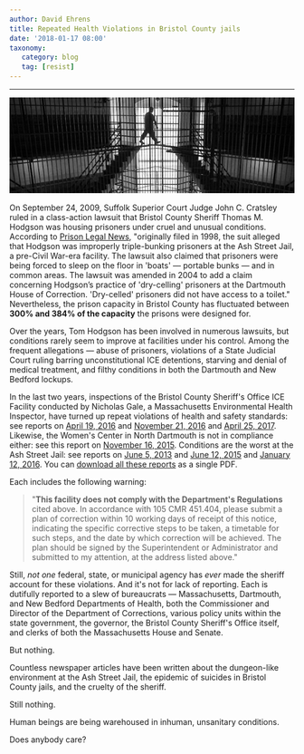 ```yaml
---
author: David Ehrens
title: Repeated Health Violations in Bristol County jails
date: '2018-01-17 08:00'
taxonomy:
   category: blog
   tag: [resist]
---
```

---

![](ash-street.jpg)

On September 24, 2009, Suffolk Superior Court Judge John C. Cratsley ruled in a class-action lawsuit that Bristol County Sheriff Thomas M. Hodgson was housing prisoners under cruel and unusual conditions. According to [Prison Legal News](https://www.prisonlegalnews.org/news/2010/jun/15/judge-finds-unconstitutional-conditions-at-massachusetts-jail-11-years-after-suit-is-filed/), "originally filed in 1998, the suit alleged that Hodgson was improperly triple-bunking prisoners at the Ash Street Jail, a pre-Civil War-era facility. The lawsuit also claimed that prisoners were being forced to sleep on the floor in 'boats' — portable bunks — and in common areas. The lawsuit was amended in 2004 to add a claim concerning Hodgson’s practice of 'dry-celling' prisoners at the Dartmouth House of Correction. 'Dry-celled' prisoners did not have access to a toilet." Nevertheless, the prison capacity in Bristol County has fluctuated between **300% and 384% of the capacity** the prisons were designed for.

Over the years, Tom Hodgson has been involved in numerous lawsuits, but conditions rarely seem to improve at facilities under his control. Among the frequent allegations — abuse of prisoners, violations of a State Judicial Court ruling barring unconstitutional ICE detentions, starving and denial of medical treatment, and filthy conditions in both the Dartmouth and New Bedford lockups.

In the last two years, inspections of the Bristol County Sheriff's Office ICE Facility conducted by Nicholas Gale, a Massachusetts Environmental Health Inspector, have turned up repeat violations of health and safety standards: see reports on [April 19, 2016](http://www.mass.gov/eohhs/docs/dph/environmental/sanitation/corr-reports/2016/bristol-dartmouth-ice-report-04-16.pdf) and [November 21, 2016](http://www.mass.gov/eohhs/docs/dph/environmental/sanitation/corr-reports/2016/bristol-dartmouth-ice-report-11-16.pdf) and [April 25, 2017](http://www.mass.gov/eohhs/docs/dph/environmental/sanitation/corr-reports/2017/bristol-dartmouth-ice-report-03-17.pdf). Likewise, the Women's Center in North Dartmouth is not in compliance either: see this report on [November 16, 2015](http://www.mass.gov/eohhs/docs/dph/environmental/sanitation/corr-reports/2015/bristol-dartmouth-women-report-11-15.pdf). Conditions are the worst at the Ash Street Jail: see reports on [June 5, 2013](http://archives.lib.state.ma.us/bitstream/handle/2452/423102/ocn954243381-2013-06-05.pdf) and [June 12, 2015](http://www.mass.gov/eohhs/docs/dph/environmental/sanitation/corr-reports/2015/bristol-ash-street-report-6-12-15.docx) and [January 12, 2016](http://www.mass.gov/eohhs/docs/dph/environmental/sanitation/corr-reports/2015/bristol-ash-street-report-12-23-15.docx). You can [download all these reports](violations.pdf) as a single PDF.

Each includes the following warning:

> "**This facility does not comply with the Department's Regulations** cited above. In accordance with 105 CMR 451.404, please submit a plan of correction within 10 working days of receipt of this notice, indicating the specific corrective steps to be taken, a timetable for such steps, and the date by which correction will be achieved. The plan should be signed by the Superintendent or Administrator and submitted to my attention, at the address listed above." 

Still, *not one* federal, state, or municipal agency has *ever* made the sheriff account for these violations. And it's not for lack of reporting. Each is dutifully reported to a slew of bureaucrats — Massachusetts, Dartmouth, and New Bedford Departments of Health, both the Commissioner and Director of the Department of Corrections, various policy units within the state government, the governor, the Bristol County Sheriff's Office itself, and clerks of both the Massachusetts House and Senate.

But nothing.

Countless newspaper articles have been written about the dungeon-like environment at the Ash Street Jail, the epidemic of suicides in Bristol County jails, and the cruelty of the sheriff.

Still nothing.

Human beings are being warehoused in inhuman, unsanitary conditions.

Does anybody care?